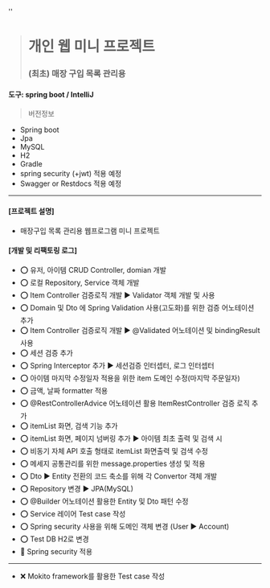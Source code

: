 ''
> # 개인 웹 미니 프로젝트
> ### (최초) 매장 구입 목록 관리용

#### 도구: spring boot / IntelliJ 
> 버전정보
* Spring boot
* Jpa
* MySQL
* H2
* Gradle
* spring security (+jwt) 적용 예정
* Swagger or Restdocs 적용 예정
---

#### [프로젝트 설명]
* 매장구입 목록 관리용 웹프로그램 미니 프로젝트

#### [개발 및 리팩토링 로그]
* :o: 유저, 아이템 CRUD Controller, domian 개발  
* :o: 로컬 Repository, Service 객체 개발  
* :o: Item Controller 검증로직 개발 :arrow_forward: Validator 객체 개발 및 사용    
* :o: Domain 및 Dto 에 Spring Validation 사용(고도화)를 위한 검증 어노테이션 추가  
* :o: Item Controller 검증로직 개발 :arrow_forward: @Validated 어노테이션 및 bindingResult 사용  
* :o: 세션 검증 추가  
* :o: Spring Interceptor 추가 :arrow_forward: 세션검증 인터셉터, 로그 인터셉터  
* :o: 아이템 마지막 수정일자 적용을 위한 item 도메인 수정(마지막 주문일자)  
* :o: 금액, 날짜 formatter 적용  
* :o: @RestControllerAdvice 어노테이션 활용 ItemRestController 검증 로직 추가  
* :o: itemList 화면, 검색 기능 추가  
* :o: itemList 화면, 페이지 넘버링 추가 :arrow_forward: 아이템 최초 출력 및 검색 시  
* :o: 비동기 자체 API 호출 형태로 itemList 화면출력 및 검색 수정  
* :o: 메세지 공통관리를 위한 message.properties 생성 및 적용  
* :o: Dto :arrow_forward: Entity 전환의 코드 축소를 위해 각 Convertor 객체 개발  
* :o: Repository 변경 :arrow_forward: JPA(MySQL)  
* :o: @Builder 어노테이션 활용한 Entity 및 Dto 패턴 수정  
* :o: Service 레이어 Test case 작성  
* :o: Spring security 사용을 위해 도메인 객체 변경 (User :arrow_forward: Account)
* :o: Test DB H2로 변경
* :running: Spring security 적용
--- 
* :x: Mokito framework를 활용한 Test case 작성